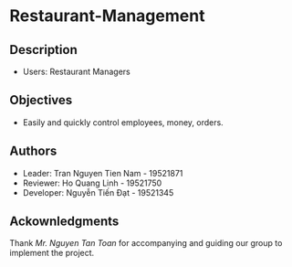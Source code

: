 # Restaurant-Management

## Description
- Users: Restaurant Managers

## Objectives
- Easily and quickly control employees, money, orders.

## Authors
- Leader: Tran Nguyen Tien Nam - 19521871
- Reviewer: Ho Quang Linh - 19521750
- Developer: Nguyễn Tiến Đạt - 19521345

## Ackownledgments
Thank *Mr. Nguyen Tan Toan* for accompanying and guiding our group to implement the project.
